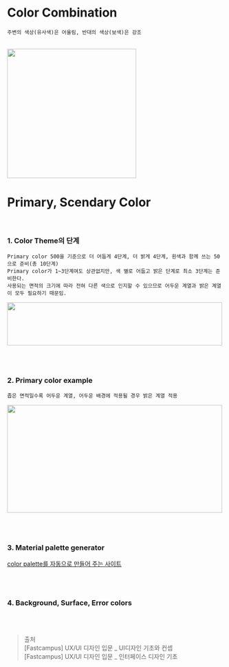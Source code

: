# Color Combination
```
주변의 색상(유사색)은 어울림, 반대의 색상(보색)은 강조
```
<br>
<img src="https://github.com/ya-chae/yachae/blob/master/Study/Image/color1.png" width="300" height="300"/>
<br>

# Primary, Scendary Color
<br>

### 1. Color Theme의 단계 
```
Primary color 500을 기준으로 더 어둡게 4단계, 더 밝게 4단계, 흰색과 함께 쓰는 50으로 준비(총 10단계)
Primary color가 1~3단계여도 상관없지만, 색 별로 어둡고 밝은 단계로 최소 3단계는 준비한다.
사용되는 면적의 크기에 따라 전혀 다른 색으로 인지할 수 있으므로 어두운 계열과 밝은 계열이 모두 필요하기 때문임.
```
<img src="https://github.com/ya-chae/yachae/blob/master/Study/Image/primary%20color%20theme.png" width="500" height="100"/>

<br><br>

### 2. Primary color example 
```
좁은 면적일수록 어두운 계열, 어두운 배경에 적용될 경우 밝은 계열 적용
```
<img src="https://github.com/ya-chae/yachae/blob/master/Study/Image/primary%20color%20example.png" width="500" height="250"/>

<br><br>

### 3. Material palette generator 

[color palette를 자동으로 만들어 주는 사이트](https://material.io/design/color/the-color-system.html#tools-for-picking-colors)

<br><br>

### 4. Background, Surface, Error colors 

<br><br>

> 출처 <br> 
> [Fastcampus] UX/UI 디자인 입문 _ UI디자인 기초와 컨셉 <br>
> [Fastcampus] UX/UI 디자인 입문 _ 인터페이스 디자인 기초
